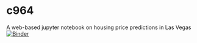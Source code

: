 # c964
A web-based jupyter notebook on housing price predictions in Las Vegas
[![Binder](https://mybinder.org/badge_logo.svg)](https://mybinder.org/v2/gh/mdbailin/c964)

